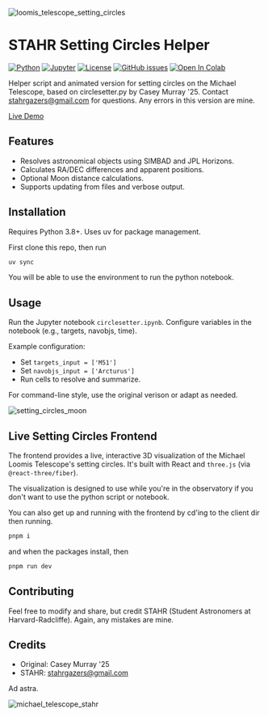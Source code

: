 
![loomis_telescope_setting_circles](https://github.com/user-attachments/assets/dae6dcde-2740-4d3c-ac5c-bfbbbf1d022c)

# STAHR Setting Circles Helper

[![Python](https://img.shields.io/badge/python-3.8%2B-blue)](https://www.python.org/)
[![Jupyter](https://img.shields.io/badge/jupyter-notebook-orange)](https://jupyter.org/)
[![License](https://img.shields.io/badge/license-CC%20BY--SA%204.0-green)](https://creativecommons.org/licenses/by-sa/4.0/)
[![GitHub issues](https://img.shields.io/github/issues/lukehollis/stahr-circlesetters)](https://github.com/lukehollis/stahr-circlesetters/issues) 
[![Open In Colab](https://colab.research.google.com/assets/colab-badge.svg)](https://colab.research.google.com/drive/1F3SD-m1iwgjMsEwkkqAkOm-y-3jtsy-6)

Helper script and animated version for setting circles on the Michael Telescope, based on circlesetter.py by Casey Murray '25. Contact stahrgazers@gmail.com for questions. Any errors in this version are mine. 

[Live Demo](https://lukehollis.github.io/stahr-circlesetters/)


## Features
- Resolves astronomical objects using SIMBAD and JPL Horizons.
- Calculates RA/DEC differences and apparent positions.
- Optional Moon distance calculations.
- Supports updating from files and verbose output.

## Installation
Requires Python 3.8+. Uses uv for package management.

First clone this repo, then run

```bash
uv sync
```

You will be able to use the environment to run the python notebook. 

## Usage
Run the Jupyter notebook `circlesetter.ipynb`. Configure variables in the notebook (e.g., targets, navobjs, time).

Example configuration:
- Set `targets_input = ['M51']`
- Set `navobjs_input = ['Arcturus']`
- Run cells to resolve and summarize.

For command-line style, use the original verison or adapt as needed.


![setting_circles_moon](https://github.com/user-attachments/assets/5102e0f7-bb36-4a9b-8123-954ba1507571)



## Live Setting Circles Frontend

The frontend provides a live, interactive 3D visualization of the Michael Loomis Telescope's setting circles. It's built with React and `three.js` (via `@react-three/fiber`).

The visualization is designed to use while you're in the observatory if you don't want to use the python script or notebook. 

You can also get up and running with the frontend by cd'ing to the client dir then running. 

```bash
pnpm i
``` 

and when the packages install, then

```bash
pnpm run dev
```

## Contributing
Feel free to modify and share, but credit STAHR (Student Astronomers at Harvard-Radcliffe). Again, any mistakes are mine. 

## Credits
- Original: Casey Murray '25
- STAHR: stahrgazers@gmail.com

Ad astra.

![michael_telescope_stahr](https://github.com/user-attachments/assets/69e526a2-c9bf-4d77-9289-70886cce3f82)
